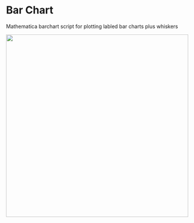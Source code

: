 # Bar Chart 
Mathematica barchart script for plotting labled bar charts plus whiskers


<img width="500" src=https://github.com/dr-mrsthemonarch/mathematicas/blob/master/barchat/barchart.png>
